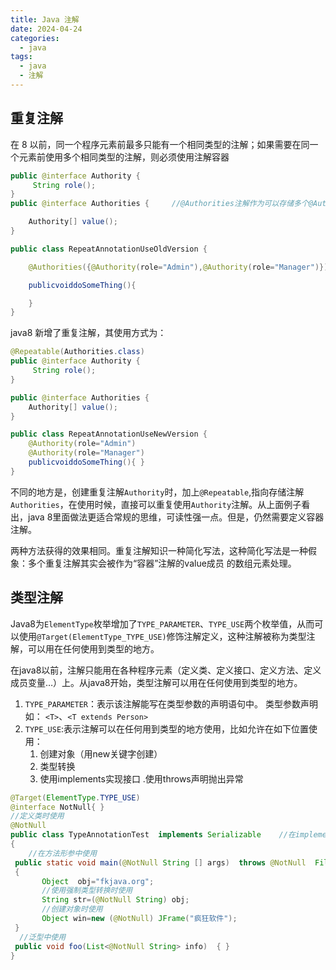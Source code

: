 ```yaml
---
title: Java 注解
date: 2024-04-24
categories:
  - java
tags:
  - java
  - 注解 
---
```


## 重复注解

在 8 以前，同一个程序元素前最多只能有一个相同类型的注解；如果需要在同一个元素前使用多个相同类型的注解，则必须使用注解容器

```java
public @interface Authority {
     String role();
}
public @interface Authorities {     //@Authorities注解作为可以存储多个@Authority注解的容器

    Authority[] value();
}

public class RepeatAnnotationUseOldVersion {

    @Authorities({@Authority(role="Admin"),@Authority(role="Manager")})

    publicvoiddoSomeThing(){

    }
}
```

java8 新增了重复注解，其使用方式为：

```java
@Repeatable(Authorities.class)
public @interface Authority {
     String role();
}

public @interface Authorities {
    Authority[] value();
}

public class RepeatAnnotationUseNewVersion {
    @Authority(role="Admin")
    @Authority(role="Manager")
    publicvoiddoSomeThing(){ }
}
```

不同的地方是，创建重复注解`Authority`时，加上`@Repeatable`,指向存储注解`Authorities`，在使用时候，直接可以重复使用`Authority`注解。从上面例子看出，java 8里面做法更适合常规的思维，可读性强一点。但是，仍然需要定义容器注解。

两种方法获得的效果相同。重复注解知识一种简化写法，这种简化写法是一种假象：多个重复注解其实会被作为“容器”注解的value成员 的数组元素处理。

## 类型注解

Java8为`ElementType`枚举增加了`TYPE_PARAMETER`、`TYPE_USE`两个枚举值，从而可以使用`@Target(ElementType_TYPE_USE)`修饰注解定义，这种注解被称为类型注解，可以用在任何使用到类型的地方。

在java8以前，注解只能用在各种程序元素（定义类、定义接口、定义方法、定义成员变量…）上。从java8开始，类型注解可以用在任何使用到类型的地方。

1. `TYPE_PARAMETER`：表示该注解能写在类型参数的声明语句中。 类型参数声明如： `<T>`、`<T extends Person>`
2. `TYPE_USE`:表示注解可以在任何用到类型的地方使用，比如允许在如下位置使用：
   1. 创建对象（用new关键字创建）
   2. 类型转换
   3. 使用implements实现接口 .使用throws声明抛出异常

```java
@Target(ElementType.TYPE_USE)
@interface NotNull{ }
//定义类时使用
@NotNull
public class TypeAnnotationTest  implements Serializable    //在implements时使用
{
    //在方法形参中使用
 public static void main(@NotNull String [] args)  throws @NotNull  FileNotFoundException //在throws时使用
 {
       Object  obj="fkjava.org";
       //使用强制类型转换时使用
       String str=(@NotNull String) obj;
       //创建对象时使用
       Object win=new (@NotNull) JFrame("疯狂软件");
 }
  //泛型中使用
 public void foo(List<@NotNull String> info)  { }
}
```
